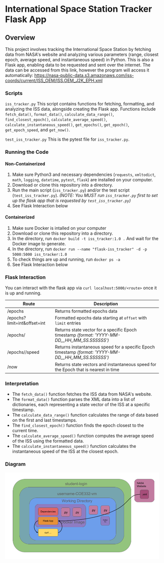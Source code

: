 # International Space Station Tracker Flask App

## Overview

This project involves tracking the International Space Station by fetching data from NASA's website and analyzing various parameters (range, closest epoch, average speed, and instantaneous speed) in Python. This is also a Flask app, enabling data to be requested and sent over the internet. The data can be accessed from this link, however the program will access it automatically: https://nasa-public-data.s3.amazonaws.com/iss-coords/current/ISS_OEM/ISS.OEM_J2K_EPH.xml

### Scripts
`iss_tracker.py`
This script contains functions for fetching, formatting, and analyzing the ISS data, alongside creating the Flask app. Functions include `fetch_data()`, `format_data()`, `calculate_data_range()`, `find_closest_epoch()`, `calculate_average_speed()`, `calculate_instantaneous_speed()`, `get_epochs()`, `get_epoch()`, `get_epoch_speed`, and `get_now()`.

`test_iss_tracker.py`
This is the pytest file for `iss_tracker.py`.

### Running the Code
#### Non-Containerized
1. Make sure Python3 and necessary dependencies (`requests`, `xmltodict`, `math`, `logging`, `datetime`, `pytest`, `flask`) are installed on your computer.
2. Download or clone this repository into a directory.
3. Run the main script (`iss_tracker.py`) and/or the test script (`test_iss_tracker.py`). *(NOTE: You MUST run `iss_tracker.py` first to set up the flask app that is requested by `test_iss_tracker.py`)*
4. See Flask Interaction below
#### Containerized
1. Make sure Docker is intalled on your computer
2. Download or clone this repository into a directory.
5. In the directory, run `docker build -t iss_tracker:1.0 .` And wait for the Docker image to generate.
6. In the directory, run `docker run --name "flask-iss_tracker" -d -p 5000:5000 iss_tracker:1.0`
7. To check things are up and running, run `docker ps -a`
8. See Flask Interaction below

### Flask Interaction
You can interact with the flask app via `curl localhost:5000/<route>` once it is up and running.

| Route                   | Description                                               |
|-------------------------|-----------------------------------------------------------|
| /epochs                 | Returns formatted epochs data                                    |
| /epochs?limit=int&offset=int | Formatted epochs data starting at `offset` with `limit` entries  |
| /epochs/<epoch>         | Returns state vector for a specific Epoch timestamp *(format: 'YYYY-MM-DD__HH_MM_SS.SSSSSS')*  |
| /epochs/<epoch>/speed   | Returns instantaneous speed for a specific Epoch timestamp *(format: 'YYYY-MM-DD__HH_MM_SS.SSSSSS')* |
| /now                    | Returns state vectors and instantaneous speed for the Epoch that is nearest in time |


### Interpretation
- The `fetch_data()` function fetches the ISS data from NASA's website.
- The `format_data()` function parses the XML data into a list of dictionaries, each representing a state vector of the ISS at a specific timestamp.
- The `calculate_data_range()` function calculates the range of data based on the first and last timestamps.
- The `find_closest_epoch()` function finds the epoch closest to the current time.
- The `calculate_average_speed()` function computes the average speed of the ISS using the formatted data.
- The `calculate_instantaneous_speed()` function calculates the instantaneous speed of the ISS at the closest epoch.

### Diagram
![Diagram](diagram.png)
